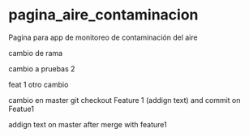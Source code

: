 # pagina_aire_contaminacion
Pagina para app de monitoreo de contaminación del aire

cambio de rama

cambio a pruebas 2

feat 1 
otro cambio 

cambio en master
git checkout Feature 1 (addign text) and commit on Featue1

addign text on master after merge with feature1